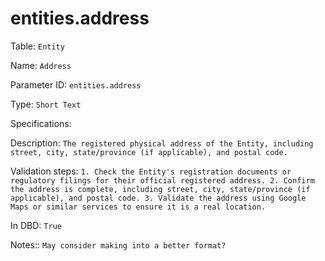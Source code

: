 # entities.address

Table: ```Entity```

Name: ```Address```

Parameter ID: ```entities.address```

Type: ```Short Text```

Specifications: ``` ```

Description: ```The registered physical address of the Entity, including street, city, state/province (if applicable), and postal code.```

Validation steps: ```1. Check the Entity's registration documents or regulatory filings for their official registered address.
2. Confirm the address is complete, including street, city, state/province (if applicable), and postal code.
3. Validate the address using Google Maps or similar services to ensure it is a real location.```

In DBD: ```True```

Notes:: ```May consider making into a better format?```

